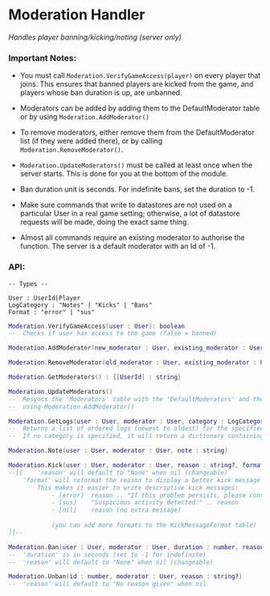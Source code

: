 # Moderation Handler
*Handles player banning/kicking/noting (server only)*

### Important Notes:
- You must call `Moderation.VerifyGameAccess(player)` on every player that joins. This ensures that banned players are kicked from the game, and players whose ban duration is up, are unbanned.

- Moderators can be added by adding them to the DefaultModerator table or by using `Moderation.AddModerator()`
			
- To remove moderators, either remove them from the DefaultModerator list (if they were added there), or by calling `Moderation.RemoveModerator()`.
				
- `Moderation.UpdateModerators()` must be called at least once when the server starts. This is done for you at the bottom of the module.
	
- Ban duration unit is seconds. For indefinite bans, set the duration to -1.
	
- Make sure commands that write to datastores are not used on a particular User in a real game setting; otherwise, a lot of datastore requests will be made, doing the exact same thing.

- Almost all commands require an existing moderator to authorise the function. The server is a default moderator with an Id of -1.

### API:

```
-- Types --

User : UserId|Player
LogCategory : "Notes" | "Kicks" | "Bans"
Format : "error" | "sus"
```

```lua
Moderation.VerifyGameAccess(user : User): boolean
--	Checks if user has access to the game (false = banned)
```

```lua
Moderation.AddModerator(new_moderator : User, existing_moderator : User)
```

```lua
Moderation.RemoveModerator(old_moderator : User, existing_moderator : User)
```

```lua
Moderation.GetModerators() : {[UserId] : string}
```

```lua
Moderation.UpdateModerators()
--	Resyncs the 'Moderators' table with the 'DefaultModerators' and the moderators added 
--	using Moderation.AddModerator()
```

```lua
Moderation.GetLogs(user : User, moderator : User, category : LogCategory?)
--	Returns a list of ordered logs (newest to oldest) for the specified category.
--	If no category is specified, it will return a dictionary containing all ordered logs.
```

```lua		       
Moderation.Note(user : User, moderator : User, note : string)
```

```lua
Moderation.Kick(user : User, moderator : User, reason : string?, format : Format?)
--[[	'reason' will default to "None" when nil (changeable)
	'format' will reformat the reason to display a better kick message to the player.
		This makes it easier to write descriptive kick messages:
			- [error]  reason .. "If this problem persists, please contact support."
			- [sus]    "Suspicious activity detected:" .. reason
			- [nil]    reason (no extra message)
							
			(you can add more formats to the KickMessageFormat table)
]]--
```

```lua
Moderation.Ban(user : User, moderator : User, duration : number, reason : string?)
--	'duration' is in seconds (set to -1 for indefinite)
--	'reason' will default to "None" when nil (changeable)
```

```lua
Moderation.Unban(id : number, moderator : User, reason : string?)
--	'reason' will default to "No reason given" when nil
```
